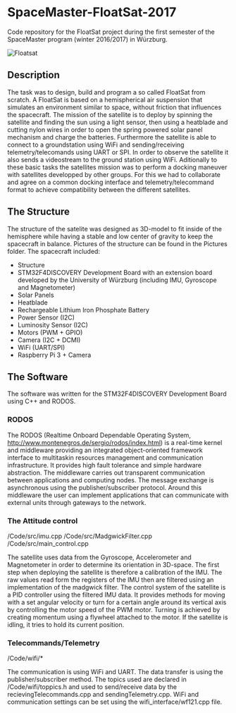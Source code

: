# SpaceMaster-FloatSat-2017
Code repository for the FloatSat project during the first semester of the SpaceMaster program (winter 2016/2017) in Würzburg.

![Floatsat](https://github.com/Oleffa/SpaceMaster-FloatSat-2017/blob/master/Pictures/P1030937.JPG)

## Description
The task was to design, build and program a so called FloatSat from scratch. A FloatSat is based on a hemispherical air suspension that simulates an environment similar to space, without friction that influences the spacecraft. The mission of the satellite is to deploy by spinning the satellite and finding the sun using a light sensor, then using a heatblade and cutting nylon wires in order to open the spring powered solar panel mechanism and charge the batteries. Furthermore the satellite is able to connect to a groundstation using WiFi and sending/receiving telemetry/telecomands using UART or SPI. In order to observe the satellite it also sends a videostream to the ground station using WiFi. Aditionally to these basic tasks the satellites mission was to perform a docking maneuver with satellites developped by other groups. For this we had to collaborate and agree on a common docking interface and telemetry/telecommand format to achieve compatibility between the different satellites.

## The Structure
The structure of the satelite was designed as 3D-model to fit inside of the hemisphere while having a stable and low center of gravity to keep the spacecraft in balance. Pictures of the structure can be found in the Pictures folder.
The spacecraft included:
  - Structure
  - STM32F4DISCOVERY Development Board with an extension board developed by the University of Würzburg (including IMU, Gyroscope and Magnetometer)
  - Solar Panels
  - Heatblade
  - Rechargeable Lithium Iron Phosphate Battery
  - Power Sensor (I2C)
  - Luminosity Sensor (I2C)
  - Motors (PWM + GPIO)
  - Camera (I2C + DCMI)
  - WiFi (UART/SPI)
  - Raspberry Pi 3 + Camera

## The Software
The software was written for the STM32F4DISCOVERY Development Board using C++ and RODOS.

### RODOS
The RODOS (Realtime Onboard Dependable Operating System, http://www.montenegros.de/sergio/rodos/index.html) is a real-time kernel and middleware providing an integrated object-oriented framework interface to multitaskin resources management and communication infrastructure. It provides high fault tolerance and simple hardware abstraction. The middleware carries out transparent communication between applications and computing nodes. The message exchange is asynchronous using the publisher/subscriber protocol. Around this middleware the user can implement applications that can communicate with external units through gateways to the network.

### The Attitude control

/Code/src/imu.cpp
/Code/src/MadgwickFilter.cpp
/Code/src/main_control.cpp

The satellite uses data from the Gyroscope, Accelerometer and Magnetometer in order to determine its orientation in 3D-space. The first step when deploying the satellite is therefore a calibration of the IMU.
The raw values read form the registers of the IMU then are filtered using an implementation of the madgwick filter.
The control system of the satellite is a PID controller using the filtered IMU data. It provides methods for moving with a set angular velocity or turn for a certain angle around its vertical axis by controlling the motor speed of the PWM motor. Turning is achieved by creating momentum using a flywheel attached to the motor. If the satellite is idling, it tries to hold its current position.

### Telecommands/Telemetry

/Code/wifi/*

The communication is using WiFi and UART. The data transfer is using the publisher/subscriber method. The topics used are declared in /Code/wifi/toppics.h and used to send/receive data by the recievingTelecommands.cpp and sendingTelemetry.cpp.
WiFi and communication settings can be set using the wifi_interface/wf121.cpp file.
